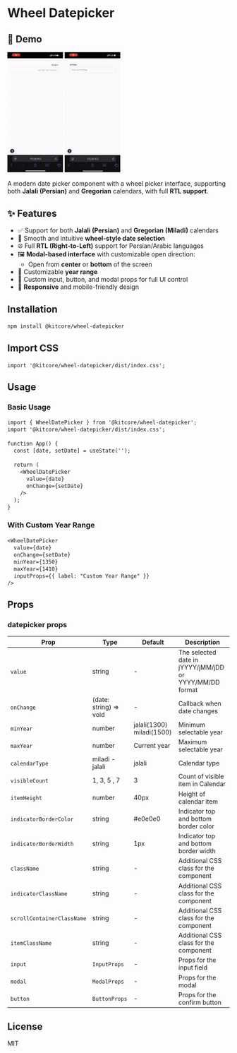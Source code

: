 # Wheel Datepicker

## 🎥 Demo

<div>
  <img src="./assets/jalali-demo.gif" alt="Jalali Calendar Demo" width="25%" />
  <img src="./assets/miladi-demo.gif" alt="Gregorian(miladi) Calendar Demo" width="25%" />
</div>

A modern date picker component with a wheel picker interface, supporting both **Jalali (Persian)** and **Gregorian** calendars, with full **RTL support**.

## ✨ Features

- ✅ Support for both **Jalali (Persian)** and **Gregorian (Miladi)** calendars
- 🎡 Smooth and intuitive **wheel-style date selection**
- 🌐 Full **RTL (Right-to-Left)** support for Persian/Arabic languages
- 🖼 **Modal-based interface** with customizable open direction:
  - Open from **center** or **bottom** of the screen
- 🔧 Customizable **year range**
- 🎨 Custom input, button, and modal props for full UI control
- 📱 **Responsive** and mobile-friendly design

## Installation

```bash
npm install @kitcore/wheel-datepicker
```

## Import CSS
```tsx
import '@kitcore/wheel-datepicker/dist/index.css';
```

## Usage

### Basic Usage

```tsx
import { WheelDatePicker } from '@kitcore/wheel-datepicker';
import '@kitcore/wheel-datepicker/dist/index.css';

function App() {
  const [date, setDate] = useState('');

  return (
    <WheelDatePicker
      value={date}
      onChange={setDate}
    />
  );
}
```
### With Custom Year Range

```tsx
<WheelDatePicker
  value={date}
  onChange={setDate}
  minYear={1350}
  maxYear={1410}
  inputProps={{ label: "Custom Year Range" }}
/>
```

## Props
### datepicker props

| Prop | Type | Default | Description |
|------|------|---------|-------------|
| `value` | string | - | The selected date in jYYYY/jMM/jDD or YYYY/MM/DD format |
| `onChange` | (date: string) => void | - | Callback when date changes |
| `minYear` | number | jalali(1300) miladi(1500) | Minimum selectable year |
| `maxYear` | number | Current year | Maximum selectable year |
| `calendarType` | miladi - jalali | jalali | Calendar type |
| `visibleCount` | 1, 3, 5 , 7 | 3 | Count of visible item in Calendar 
| `itemHeight` | number | 40px | Height of calendar item |
| `indicatorBorderColor` | string | #e0e0e0 | Indicator top and bottom border color |
| `indicatorBorderWidth` | string | 1px | Indicator top and bottom border width |
| `className` | string | - | Additional CSS class for the component |
| `indicatorClassName` | string | - | Additional CSS class for the component |
| `scrollContainerClassName` | string | - | Additional CSS class for the component |
| `itemClassName` | string | - | Additional CSS class for the component |
| `input` | `InputProps` | - | Props for the input field |
| `modal` | `ModalProps` | - | Props for the modal |
| `button` | `ButtonProps` | - | Props for the confirm button |

## License

MIT
